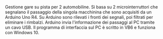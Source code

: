 Gestione gare su pista per 2 automobiline.
Si basa su 2 microinterruttori che segnalano il passaggio della singola macchinina che sono acquisiti da un Arduino Uno R4.
Su Arduino sono rilevati i fronti dei segnali, poi filtrati per eliminare i rimbalzi.
Arduino invia l'informazione dei passaggi al PC tramite un cavo USB.
Il programma di interfaccia sul PC è scritto in VB6 e funziona con Windows 10.

